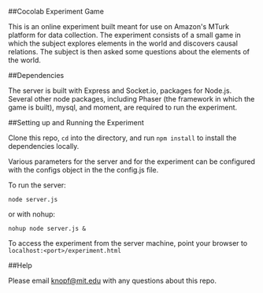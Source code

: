 ##Cocolab Experiment Game

This is an online experiment built meant for use on Amazon's MTurk platform for data collection. The experiment consists of a small game in which the subject explores elements in the world and discovers causal relations. The subject is then asked some questions about the elements of the world.

##Dependencies

The server is built with Express and Socket.io, packages for Node.js. Several other node packages, including Phaser (the framework in which the game is built), mysql, and moment, are required to run the experiment.

##Setting up and Running the Experiment

Clone this repo, `cd` into the directory, and run `npm install` to install the dependencies locally. 

Various parameters for the server and for the experiment can be configured with the configs object in the the config.js file. 

To run the server:

```
node server.js
```

or with nohup:

```
nohup node server.js &
```

To access the experiment from the server machine, point your browser to `localhost:<port>/experiment.html`

##Help

Please email knopf@mit.edu with any questions about this repo.